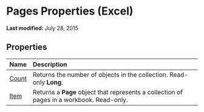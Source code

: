 
# Pages Properties (Excel)

 **Last modified:** July 28, 2015


## Properties



|**Name**|**Description**|
|:-----|:-----|
| [Count](8057db6b-1f13-3950-5508-0bbcec892359.md)|Returns the number of objects in the collection. Read-only  **Long**.|
| [Item](d5e15285-cdf8-f7dd-8a10-e7b045f76b7f.md)|Returns a  **Page** object that represents a collection of pages in a workbook. Read-only.|
